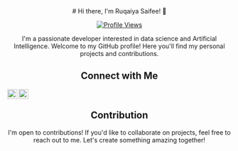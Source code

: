<center>
# Hi there, I'm Ruqaiya Saifee! 👋

[![Profile Views](https://komarev.com/ghpvc/?username=Ruqx)](https://github.com/Ruqx)

I'm a passionate developer interested in data science and Artificial Intelligence. Welcome to my GitHub profile! Here you'll find my personal projects and contributions.

## Connect with Me

[<img align="left" alt="Twitter" src="https://raw.githubusercontent.com/rahuldkjain/github-profile-readme-generator/master/src/images/icons/Social/twitter-alt.svg" width="22px">](https://twitter.com/ruqaiya_sa64060)
[<img align="left" alt="LinkedIn" src="https://raw.githubusercontent.com/rahuldkjain/github-profile-readme-generator/master/src/images/icons/Social/linked-in-alt.svg" width="22px">](www.linkedin.com/in/ruqx)

<br>

## Contribution

I'm open to contributions! If you'd like to collaborate on projects, feel free to reach out to me. Let's create something amazing together!
</center>
